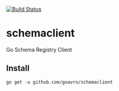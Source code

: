[![Build Status](https://travis-ci.org/goavro/schemaclient.svg?branch=master)](https://travis-ci.org/goavro/schemaclient)

# schemaclient
Go Schema Registry Client

## Install
```
go get -u github.com/goavro/schemaclient
```
